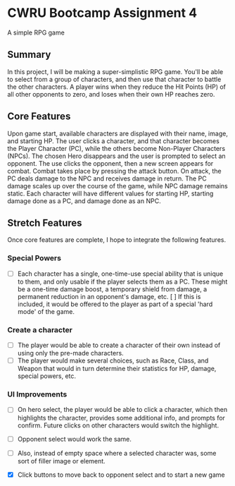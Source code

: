 # CWRU Bootcamp Assignment 4
A simple RPG game

## Summary
In this project, I will be making a super-simplistic RPG game. You'll be able to select from a group of characters, and then use that character to battle the other characters. A player wins when they reduce the Hit Points (HP) of all other opponents to zero, and loses when their own HP reaches zero.

## Core Features
Upon game start, available characters are displayed with their name, image, and starting HP. The user clicks a character, and that character becomes the Player Character (PC), while the others become Non-Player Characters (NPCs). The chosen Hero disappears and the user is prompted to select an opponent. The use clicks the opponent, then a new screen appears for combat. Combat takes place by pressing the attack button. On attack, the PC deals damage to the NPC and receives damage in return. The PC damage scales up over the course of the game, while NPC damage remains static. Each character will have different values for starting HP, starting damage done as a PC, and damage done as an NPC. 

## Stretch Features
Once core features are complete, I hope to integrate the following features.

### Special Powers
- [ ] Each character has a single, one-time-use special ability that is unique to them, and only usable if the player selects them as a PC. These might be a one-time damage boost, a temporary shield from damage, a permanent reduction in an opponent's damage, etc.
[ ] If this is included, it would be offered to the player as part of a special 'hard mode' of the game.

### Create a character
- [ ] The player would be able to create a character of their own instead of using only the pre-made characters.
- [ ] The player would make several choices, such as Race, Class, and Weapon that would in turn determine their statistics for HP, damage, special powers, etc.

### UI Improvements
- [ ] On hero select, the player would be able to click a character, which then highlights the character, provides some additional info, and prompts for confirm. Future clicks on other characters would switch the highlight.
- [ ] Opponent select would work the same.
- [ ] Also, instead of empty space where a selected character was, some sort of filler image or element.
- [x] Click buttons to move back to opponent select and to start a new game


